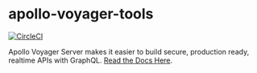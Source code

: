 # apollo-voyager-tools

[![CircleCI](https://circleci.com/gh/aerogear/apollo-voyager-server.svg?style=svg)](https://circleci.com/gh/aerogear/apollo-voyager-server)

Apollo Voyager Server makes it easier to build secure, production ready, realtime APIs with GraphQL. [Read the Docs Here](https://github.com/aerogear/apollo-voyager-server).

